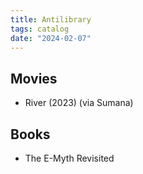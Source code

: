 ```yaml
---
title: Antilibrary
tags: catalog
date: "2024-02-07"
---
```


## Movies

- River (2023) (via Sumana)

## Books

- The E-Myth Revisited
